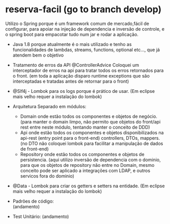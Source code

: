 # reserva-facil (go to branch develop)

Utilizo o Spring porque é um framework comum de mercado,fácil de configurar, para apoiar na injeção de dependencia e inversão de controle, e o spring boot para empacotar tudo num jar e rodar a aplicação.

- Java 1.8 porque atualmente é o mais utilizado e tenho as funcionalidades de lambdas, streams, functions, optional etc..., que já atendem bem o objetivo

- Tratamento de erros da API @ControllerAdvice
Coloquei um interceptador de erros na api para tratar todos os erros retornados para o front. (em toda a aplicação disparo runtime exceptions que são interceptadas e tratadas antes de retornar para o front)

- @Slf4j - Lombok para os logs porque é prático de usar. (Em eclipse mais velho requer a instalação do lombok)

- Arquitetura
  Separado em módulos:
    - Domain onde estão todos os componentes e objetos de negócio. (para manter o domain limpo, não permito que objetos do front/api rest entre neste módulo, tentando manter o conceito de DDD)
    - Api onde estão todos os componentes e objetos disponibilizados na api-rest (entry point para o front-end) controllers, DTOs, mappers. (no DTO não coloquei lombok para facilitar a manipulação de dados de front-end)
    - Repository onde estão todos os componentes e objetos de persistencia. (aqui utilizo inversão de dependencia com o dominio, para que os objetos de repository não entre no Domain, mesmo conceito pode ser aplicado a integrações com LDAP, e outros servicos fora do dominio)

- @Data - Lombok para criar os getters e setters na entidade. (Em eclipse mais velho requer a instalação do lombok)

- Padrões de código:   
	(andamento)
	
	
- Test Unitário:
	(andamento)
    





